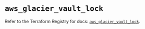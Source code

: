 # `aws_glacier_vault_lock`

Refer to the Terraform Registry for docs: [`aws_glacier_vault_lock`](https://registry.terraform.io/providers/hashicorp/aws/6.3.0/docs/resources/glacier_vault_lock).
